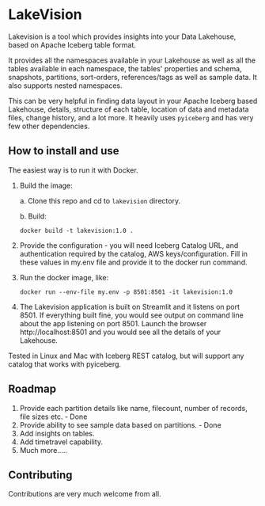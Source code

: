 # LakeVision


Lakevision is a tool which provides insights into your Data Lakehouse, based on Apache Iceberg table format.

It provides all the namespaces available in your Lakehouse as well as all the tables available in each namespace, the tables' properties and schema, snapshots, partitions, sort-orders, references/tags as well as sample data. It also supports nested namespaces.

This can be very helpful in finding data layout in your Apache Iceberg based Lakehouse, details, structure of each table, location of data and metadata files, change history, and a lot more. It heavily uses `pyiceberg` and has very few other dependencies.

## How to install and use

The easiest way is to run it with Docker. 

1. Build the image:
    
    a. Clone this repo and cd to `lakevision` directory.
    
    b. Build:

    `docker build -t lakevision:1.0 .`

2. Provide the configuration - you will need Iceberg Catalog URL, and authentication required by the catalog, AWS keys/configuration. Fill in these values in my.env file and provide it to the docker run command.

3. Run the docker image, like:

    `docker run --env-file my.env -p 8501:8501 -it lakevision:1.0`

4. The Lakevision application is built on Streamlit and it listens on port 8501. If everything built fine, you would see output on command line about the app listening on port 8501. Launch the browser http://localhost:8501 and you would see all the details of your Lakehouse.

Tested in Linux and Mac with Iceberg REST catalog, but will support any catalog that works with pyiceberg.

## Roadmap

1. Provide each partition details like name, filecount, number of records, file sizes etc. - Done
2. Provide ability to see sample data based on partitions. - Done
3. Add insights on tables.
4. Add timetravel capability.
5. Much more.....

    
## Contributing

Contributions are very much welcome from all.


[def]: /assets/demo.mp4
